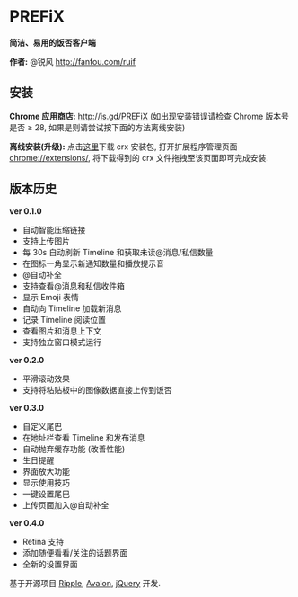 PREFiX
======

**简洁、易用的饭否客户端**

**作者:** @锐风 http://fanfou.com/ruif

安装
--
**Chrome 应用商店:** http://is.gd/PREFiX (如出现安装错误请检查 Chrome 版本号是否 ≥ 28, 如果是则请尝试按下面的方法离线安装)

**离线安装(升级):** 点击[这里](http://pan.baidu.com/s/1n9ZRU)下载 crx 安装包, 打开扩展程序管理页面 [chrome://extensions/](chrome://extensions/), 将下载得到的 crx 文件拖拽至该页面即可完成安装.

版本历史
----

**ver 0.1.0**
* 自动智能压缩链接
* 支持上传图片
* 每 30s 自动刷新 Timeline 和获取未读@消息/私信数量
* 在图标一角显示新通知数量和播放提示音
* @自动补全
* 支持查看@消息和私信收件箱
* 显示 Emoji 表情
* 自动向 Timeline 加载新消息
* 记录 Timeline 阅读位置
* 查看图片和消息上下文
* 支持独立窗口模式运行

**ver 0.2.0**
* 平滑滚动效果
* 支持将粘贴板中的图像数据直接上传到饭否

**ver 0.3.0**
* 自定义尾巴
* 在地址栏查看 Timeline 和发布消息
* 自动抛弃缓存功能 (改善性能)
* 生日提醒
* 界面放大功能
* 显示使用技巧
* 一键设置尾巴
* 上传页面加入@自动补全

**ver 0.4.0**
* Retina 支持
* 添加随便看看/关注的话题界面
* 全新的设置界面

基于开源项目 [Ripple](https://github.com/riophae/Ripple), [Avalon](https://github.com/RubyLouvre/avalon), [jQuery](https://github.com/jquery/jquery) 开发.
